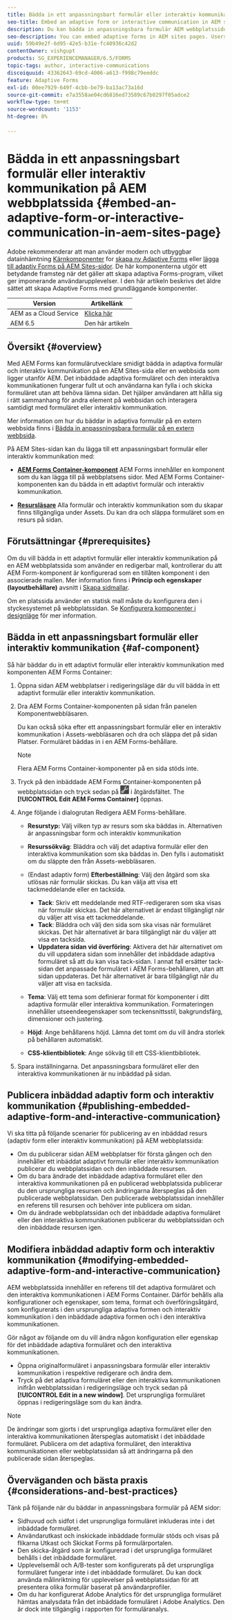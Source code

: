 ```yaml
---
title: Bädda in ett anpassningsbart formulär eller interaktiv kommunikation på AEM webbplatssida
seo-title: Embed an adaptive form or interactive communication in AEM sites page
description: Du kan bädda in anpassningsbara formulär AEM webbplatssidor. Användarna kan fylla i och skicka formulär utan att lämna webbplatsens sidor.
seo-description: You can embed adaptive forms in AEM sites pages. Users can fill and submit forms without leaving the site pages.
uuid: 59b49e2f-6d95-42e5-b31e-fc40936c42d2
contentOwner: vishgupt
products: SG_EXPERIENCEMANAGER/6.5/FORMS
topic-tags: author, interactive-communications
discoiquuid: 43362643-69cd-4006-a613-f998c79eeddc
feature: Adaptive Forms
exl-id: 00ee7929-649f-4cbb-be79-ba13ac73a16d
source-git-commit: e7a3558ae04cd6816ed73589c67b0297f05adce2
workflow-type: tm+mt
source-wordcount: '1153'
ht-degree: 0%

---
```


# Bädda in ett anpassningsbart formulär eller interaktiv kommunikation på AEM webbplatssida {#embed-an-adaptive-form-or-interactive-communication-in-aem-sites-page}

<span class="preview"> Adobe rekommenderar att man använder modern och utbyggbar datainhämtning [Kärnkomponenter](https://experienceleague.adobe.com/docs/experience-manager-core-components/using/adaptive-forms/introduction.html) for [skapa ny Adaptive Forms](/help/forms/using/create-an-adaptive-form-core-components.md) eller [lägga till adaptiv Forms på AEM Sites-sidor](/help/forms/using/create-or-add-an-adaptive-form-to-aem-sites-page.md). De här komponenterna utgör ett betydande framsteg när det gäller att skapa adaptiva Forms-program, vilket ger imponerande användarupplevelser. I den här artikeln beskrivs det äldre sättet att skapa Adaptive Forms med grundläggande komponenter. </span>

| Version | Artikellänk |
| -------- | ---------------------------- |
| AEM as a Cloud Service | [Klicka här](https://experienceleague.adobe.com/docs/experience-manager-cloud-service/content/forms/integrate/services/embed-adaptive-form-aem-sites.html) |
| AEM 6.5 | Den här artikeln |


## Översikt {#overview}

Med AEM Forms kan formulärutvecklare smidigt bädda in adaptiva formulär och interaktiv kommunikation på en AEM Sites-sida eller en webbsida som ligger utanför AEM. Det inbäddade adaptiva formuläret och den interaktiva kommunikationen fungerar fullt ut och användarna kan fylla i och skicka formuläret utan att behöva lämna sidan. Det hjälper användaren att hålla sig i rätt sammanhang för andra element på webbsidan och interagera samtidigt med formuläret eller interaktiv kommunikation.

Mer information om hur du bäddar in adaptiva formulär på en extern webbsida finns i [Bädda in anpassningsbara formulär på en extern webbsida](/help/forms/using/embed-adaptive-form-external-web-page.md).

På AEM Sites-sidan kan du lägga till ett anpassningsbart formulär eller interaktiv kommunikation med:

* **[AEM Forms Container-komponent](/help/forms/using/embed-adaptive-form-aem-sites.md#af-component)**
AEM Forms innehåller en komponent som du kan lägga till på webbplatsens sidor. Med AEM Forms Container-komponenten kan du bädda in ett adaptivt formulär och interaktiv kommunikation.

* **[Resursläsare](/help/forms/using/embed-adaptive-form-aem-sites.md#asset-browser)**
Alla formulär och interaktiv kommunikation som du skapar finns tillgängliga under Assets. Du kan dra och släppa formuläret som en resurs på sidan.

## Förutsättningar {#prerequisites}

Om du vill bädda in ett adaptivt formulär eller interaktiv kommunikation på en AEM webbplatssida som använder en redigerbar mall, kontrollerar du att AEM Form-komponent är konfigurerad som en tillåten komponent i den associerade mallen. Mer information finns i **Princip och egenskaper (layoutbehållare)** avsnitt i [Skapa sidmallar](/help/sites-authoring/templates.md).

Om en platssida använder en statisk mall måste du konfigurera den i styckesystemet på webbplatssidan. Se [Konfigurera komponenter i designläge](/help/sites-authoring/default-components-designmode.md) för mer information.

## Bädda in ett anpassningsbart formulär eller interaktiv kommunikation {#af-component}

Så här bäddar du in ett adaptivt formulär eller interaktiv kommunikation med komponenten AEM Forms Container:

1. Öppna sidan AEM webbplatser i redigeringsläge där du vill bädda in ett adaptivt formulär eller interaktiv kommunikation.
1. Dra AEM Forms Container-komponenten på sidan från panelen Komponentwebbläsaren.

   Du kan också söka efter ett anpassningsbart formulär eller en interaktiv kommunikation i Assets-webbläsaren och dra och släppa det på sidan Platser. Formuläret bäddas in i en AEM Forms-behållare.

   >[!NOTE]
   >
   >Flera AEM Forms Container-komponenter på en sida stöds inte.

1. Tryck på den inbäddade AEM Forms Container-komponenten på webbplatssidan och tryck sedan på ![settings_icon](assets/settings_icon.png) i åtgärdsfältet. The **[!UICONTROL Edit AEM Forms Container]** öppnas.
1. Ange följande i dialogrutan Redigera AEM Forms-behållare.

   * **Resurstyp:** Välj vilken typ av resurs som ska bäddas in. Alternativen är anpassningsbar form och interaktiv kommunikation
   * **Resurssökväg**: Bläddra och välj det adaptiva formulär eller den interaktiva kommunikation som ska bäddas in. Den fylls i automatiskt om du släppte den från Assets-webbläsaren.
   * (Endast adaptiv form) **Efterbeställning**: Välj den åtgärd som ska utlösas när formulär skickas. Du kan välja att visa ett tackmeddelande eller en tacksida.

      * **Tack**: Skriv ett meddelande med RTF-redigeraren som ska visas när formulär skickas. Det här alternativet är endast tillgängligt när du väljer att visa ett tackmeddelande.
      * **Tack**: Bläddra och välj den sida som ska visas när formuläret skickas. Det här alternativet är bara tillgängligt när du väljer att visa en tacksida.
      * **Uppdatera sidan vid överföring**: Aktivera det här alternativet om du vill uppdatera sidan som innehåller det inbäddade adaptiva formuläret så att du kan visa tack-sidan. I annat fall ersätter tack-sidan det anpassade formuläret i AEM Forms-behållaren, utan att sidan uppdateras. Det här alternativet är bara tillgängligt när du väljer att visa en tacksida.

   * **Tema**: Välj ett tema som definierar format för komponenter i ditt adaptiva formulär eller interaktiva kommunikation. Formateringen innehåller utseendeegenskaper som teckensnittsstil, bakgrundsfärg, dimensioner och justering.
   * **Höjd**: Ange behållarens höjd. Lämna det tomt om du vill ändra storlek på behållaren automatiskt.
   * **CSS-klientbibliotek**: Ange sökväg till ett CSS-klientbibliotek.

1. Spara inställningarna. Det anpassningsbara formuläret eller den interaktiva kommunikationen är nu inbäddad på sidan.

## Publicera inbäddad adaptiv form och interaktiv kommunikation {#publishing-embedded-adaptive-form-and-interactive-communication}

Vi ska titta på följande scenarier för publicering av en inbäddad resurs (adaptiv form eller interaktiv kommunikation) på AEM webbplatssida:

* Om du publicerar sidan AEM webbplatser för första gången och den innehåller ett inbäddat adaptivt formulär eller interaktiv kommunikation publicerar du webbplatssidan och den inbäddade resursen.
* Om du bara ändrade det inbäddade adaptiva formuläret eller den interaktiva kommunikationen på en publicerad webbplatssida publicerar du den ursprungliga resursen och ändringarna återspeglas på den publicerade webbplatssidan. Den publicerade webbplatssidan innehåller en referens till resursen och behöver inte publicera om sidan.
* Om du ändrade webbplatssidan och det inbäddade adaptiva formuläret eller den interaktiva kommunikationen publicerar du webbplatssidan och den inbäddade resursen igen.

## Modifiera inbäddad adaptiv form och interaktiv kommunikation {#modifying-embedded-adaptive-form-and-interactive-communication}

AEM webbplatssida innehåller en referens till det adaptiva formuläret och den interaktiva kommunikationen i AEM Forms Container. Därför behålls alla konfigurationer och egenskaper, som tema, format och överföringsåtgärd, som konfigurerats i den ursprungliga adaptiva formen och interaktiv kommunikation i den inbäddade adaptiva formen och i den interaktiva kommunikationen.

Gör något av följande om du vill ändra någon konfiguration eller egenskap för det inbäddade adaptiva formuläret och den interaktiva kommunikationen.

* Öppna originalformuläret i anpassningsbara formulär eller interaktiv kommunikation i respektive redigerare och ändra dem.
* Tryck på det adaptiva formuläret eller den interaktiva kommunikationen inifrån webbplatssidan i redigeringsläge och tryck sedan på **[!UICONTROL Edit in a new window]**. Det ursprungliga formuläret öppnas i redigeringsläge som du kan ändra.

>[!NOTE]
>
>De ändringar som gjorts i det ursprungliga adaptiva formuläret eller den interaktiva kommunikationen återspeglas automatiskt i det inbäddade formuläret. Publicera om det adaptiva formuläret, den interaktiva kommunikationen eller webbplatssidan så att ändringarna på den publicerade sidan återspeglas.

## Överväganden och bästa praxis {#considerations-and-best-practices}

Tänk på följande när du bäddar in anpassningsbara formulär på AEM sidor:

* Sidhuvud och sidfot i det ursprungliga formuläret inkluderas inte i det inbäddade formuläret.
* Användarutkast och inskickade inbäddade formulär stöds och visas på flikarna Utkast och Skickat Forms på formulärportalen.
* Den skicka-åtgärd som är konfigurerad i det ursprungliga formuläret behålls i det inbäddade formuläret.
* Upplevelsemål och A/B-tester som konfigurerats på det ursprungliga formuläret fungerar inte i det inbäddade formuläret. Du kan dock använda målinriktning för upplevelser på webbplatssidan för att presentera olika formulär baserat på användarprofiler.
* Om du har konfigurerat Adobe Analytics för det ursprungliga formuläret hämtas analysdata från det inbäddade formuläret i Adobe Analytics. Den är dock inte tillgänglig i rapporten för formuläranalys.

